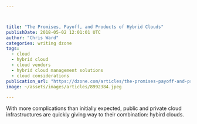```yaml
---



title: "The Promises, Payoff, and Products of Hybrid Clouds"
publishDate: 2018-05-02 12:01:01 UTC
author: "Chris Ward"
categories: writing dzone
tags:
  - cloud
  - hybrid cloud
  - cloud vendors
  - hybrid cloud management solutions
  - cloud considerations
publication_url: "https://dzone.com/articles/the-promises-payoff-and-products-of-hybrid-clouds"
image: ~/assets/images/articles/8992384.jpeg

---
```

With more complications than initially expected, public and private cloud infrastructures are quickly giving way to their combination: hybird clouds.

